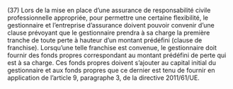 (37) Lors de la mise en place d’une assurance de responsabilité civile professionnelle appropriée, pour permettre une certaine flexibilité, le gestionnaire et l’entreprise d’assurance doivent pouvoir convenir d’une clause prévoyant que le gestionnaire prendra à sa charge la première tranche de toute perte à hauteur d’un montant prédéfini (clause de franchise). Lorsqu’une telle franchise est convenue, le gestionnaire doit fournir des fonds propres correspondant au montant prédéfini de perte qui est à sa charge. Ces fonds propres doivent s’ajouter au capital initial du gestionnaire et aux fonds propres que ce dernier est tenu de fournir en application de l’article 9, paragraphe 3, de la directive 2011/61/UE.